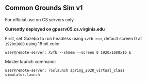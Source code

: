 ## Common Grounds Sim v1

For official use on CS servers only  

**Currently deployed on gpusrv05.cs.virginia.edu**  

First, set Gazebo to run headless using `xvfb-run`, default screen 0 at `1920x1080` using 16 bit color

```
user@remote-server: Xvfb --shmem --screen 0 1920x1080x16 &
```

Master launch command:

```
user@remote-server: roslaunch spring_2020_virtual_class simulator.launch
```
